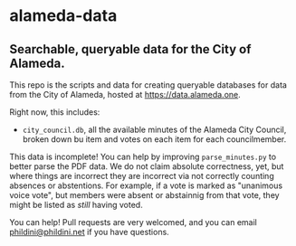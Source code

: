 # alameda-data

## Searchable, queryable data for the City of Alameda.

This repo is the scripts and data for creating queryable databases for data from the City of Alameda, hosted at https://data.alameda.one.

Right now, this includes:
- `city_council.db`, all the available minutes of the Alameda City Council, broken down bu item and votes on each item for each councilmember.

This data is incomplete! You can help by improving `parse_minutes.py` to better parse the PDF data. We do not claim absolute correctness, yet, but where things are incorrect they are incorrect via not correctly counting absences or abstentions. For example, if a vote is marked as "unanimous voice vote", but members were absent or abstainnig from that vote, they might be listed as _still_ having voted.

You can help! Pull requests are very welcomed, and you can email phildini@phildini.net if you have questions.

